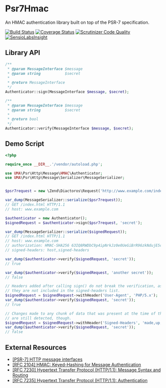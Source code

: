 # Psr7Hmac

An HMAC authentication library built on top of the PSR-7 specification.

[![Build Status](https://travis-ci.org/1ma/Psr7Hmac.svg?branch=master)](https://travis-ci.org/1ma/Psr7Hmac) [![Coverage Status](https://coveralls.io/repos/github/1ma/Psr7Hmac/badge.svg?branch=master)](https://coveralls.io/github/1ma/Psr7Hmac?branch=master&bust=1) [![Scrutinizer Code Quality](https://scrutinizer-ci.com/g/1ma/Psr7Hmac/badges/quality-score.png?b=master)](https://scrutinizer-ci.com/g/1ma/Psr7Hmac/?branch=master) [![SensioLabsInsight](https://insight.sensiolabs.com/projects/8c7c772a-5819-426d-bef9-eb9f2b4a3102/mini.png)](https://insight.sensiolabs.com/projects/8c7c772a-5819-426d-bef9-eb9f2b4a3102)


## Library API

```php
/**
 * @param MessageInterface $message
 * @param string           $secret
 *
 * @return MessageInterface
 */
Authenticator::sign(MessageInterface $message, $secret);

/**
 * @param MessageInterface $message
 * @param string           $secret
 *
 * @return bool
 */
Authenticator::verify(MessageInterface $message, $secret);
```


## Demo Script

```php
<?php

require_once __DIR__.'/vendor/autoload.php';

use UMA\Psr\Http\Message\HMAC\Authenticator;
use UMA\Psr\Http\Message\Serializer\MessageSerializer;


$psr7request = new \Zend\Diactoros\Request('http://www.example.com/index.html', 'GET');

var_dump(MessageSerializer::serialize($psr7request));
// GET /index.html HTTP/1.1
// host: www.example.com

$authenticator = new Authenticator();
$signedRequest = $authenticator->sign($psr7request, 'secret');

var_dump(MessageSerializer::serialize($signedRequest));
// GET /index.html HTTP/1.1
// host: www.example.com
// authorization: HMAC-SHA256 63IQ8RWDbC9p4ipNrkJz0e0UeGiBrR96zkNdujE5cl8=
// signed-headers: host,signed-headers

var_dump($authenticator->verify($signedRequest, 'secret'));
// true

var_dump($authenticator->verify($signedRequest, 'another secret'));
// false

// Headers added after calling sign() do not break the verification, as
// they are not included in the signed-headers list.
$signedRequest = $signedRequest->withHeader('User-Agent', 'PHP/5.x');
var_dump($authenticator->verify($signedRequest, 'secret'));
// true

// Changes made to any chunk of data that was present at the time of the signature
// are still detected, though.
$signedRequest = $signedRequest->withHeader('Signed-Headers', 'made,up,list');
var_dump($authenticator->verify($signedRequest, 'secret'));
// false

```


## External Resources

* [[PSR-7] HTTP message interfaces](http://www.php-fig.org/psr/psr-7/)
* [[RFC 2104] HMAC: Keyed-Hashing for Message Authentication](https://tools.ietf.org/rfc/rfc2104.txt)
* [[RFC 7230] Hypertext Transfer Protocol (HTTP/1.1): Message Syntax and Routing](https://tools.ietf.org/rfc/rfc7230.txt)
* [[RFC 7235] Hypertext Transfer Protocol (HTTP/1.1): Authentication](https://tools.ietf.org/rfc/rfc7235.txt)

